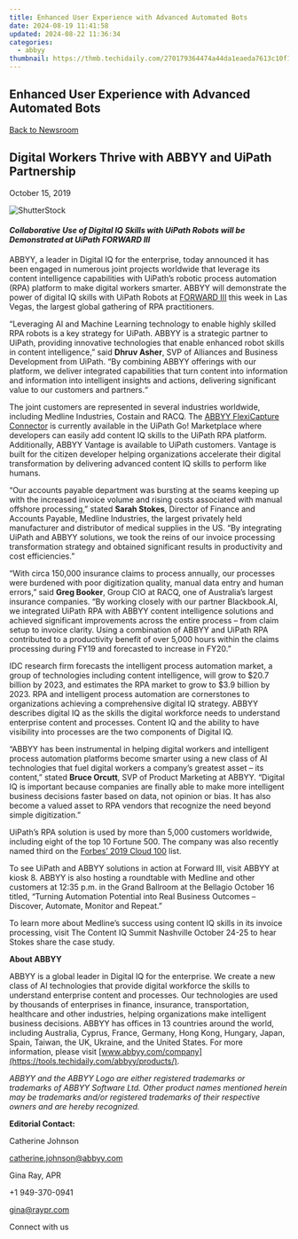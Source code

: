 ```yaml
---
title: Enhanced User Experience with Advanced Automated Bots
date: 2024-08-19 11:41:58
updated: 2024-08-22 11:36:34
categories:
  - abbyy
thumbnail: https://thmb.techidaily.com/270179364474a44da1eaeda7613c10f10260fff7aad4cae0d60acb9733eadc20.jpg
---
```


## Enhanced User Experience with Advanced Automated Bots

[Back to Newsroom](https://tools.techidaily.com/abbyy/products/)

## Digital Workers Thrive with ABBYY and UiPath Partnership

October 15, 2019

![ShutterStock](https://content.abbyy.com/-/media/project/abbyy/abbyy/branchtemplates/shutterstock_1272462163_1296-x-729.jpg?h=729&iar=0&w=1296)

#### _Collaborative Use of Digital IQ Skills with UiPath Robots will be Demonstrated at UiPath FORWARD III_ 

  
ABBYY, a leader in Digital IQ for the enterprise, today announced it has been engaged in numerous joint projects worldwide that leverage its content intelligence capabilities with UiPath’s robotic process automation (RPA) platform to make digital workers smarter. ABBYY will demonstrate the power of digital IQ skills with UiPath Robots at [FORWARD III](https://www.uipath.com/events/forward2019 "UiPath Forward 2019") this week in Las Vegas, the largest global gathering of RPA practitioners.

“Leveraging AI and Machine Learning technology to enable highly skilled RPA robots is a key strategy for UiPath. ABBYY is a strategic partner to UiPath, providing innovative technologies that enable enhanced robot skills in content intelligence,” said **Dhruv Asher**, SVP of Alliances and Business Development from UiPath. “By combining ABBYY offerings with our platform, we deliver integrated capabilities that turn content into information and information into intelligent insights and actions, delivering significant value to our customers and partners.“

The joint customers are represented in several industries worldwide, including Medline Industries, Costain and RACQ. The [ABBYY FlexiCapture Connector](https://tools.techidaily.com/abbyy/products/) is currently available in the UiPath Go! Marketplace where developers can easily add content IQ skills to the UiPath RPA platform. Additionally, ABBYY Vantage is available to UiPath customers. Vantage is built for the citizen developer helping organizations accelerate their digital transformation by delivering advanced content IQ skills to perform like humans.

“Our accounts payable department was bursting at the seams keeping up with the increased invoice volume and rising costs associated with manual offshore processing,” stated **Sarah Stokes**, Director of Finance and Accounts Payable, Medline Industries, the largest privately held manufacturer and distributor of medical supplies in the US. “By integrating UiPath and ABBYY solutions, we took the reins of our invoice processing transformation strategy and obtained significant results in productivity and cost efficiencies.”

“With circa 150,000 insurance claims to process annually, our processes were burdened with poor digitization quality, manual data entry and human errors,” said **Greg Booker**, Group CIO at RACQ, one of Australia’s largest insurance companies. “By working closely with our partner Blackbook.AI, we integrated UiPath RPA with ABBYY content intelligence solutions and achieved significant improvements across the entire process – from claim setup to invoice clarity. Using a combination of ABBYY and UiPath RPA contributed to a productivity benefit of over 5,000 hours within the claims processing during FY19 and forecasted to increase in FY20.”

IDC research firm forecasts the intelligent process automation market, a group of technologies including content intelligence, will grow to $20.7 billion by 2023, and estimates the RPA market to grow to $3.9 billion by 2023\. RPA and intelligent process automation are cornerstones to organizations achieving a comprehensive digital IQ strategy. ABBYY describes digital IQ as the skills the digital workforce needs to understand enterprise content and processes. Content IQ and the ability to have visibility into processes are the two components of Digital IQ.

“ABBYY has been instrumental in helping digital workers and intelligent process automation platforms become smarter using a new class of AI technologies that fuel digital workers a company’s greatest asset – its content,” stated **Bruce Orcutt**, SVP of Product Marketing at ABBYY. “Digital IQ is important because companies are finally able to make more intelligent business decisions faster based on data, not opinion or bias. It has also become a valued asset to RPA vendors that recognize the need beyond simple digitization.”

UiPath’s RPA solution is used by more than 5,000 customers worldwide, including eight of the top 10 Fortune 500\. The company was also recently named third on the [Forbes’ 2019 Cloud 100](https://www.forbes.com/cloud100/) list.

To see UiPath and ABBYY solutions in action at Forward III, visit ABBYY at kiosk 8\. ABBYY is also hosting a roundtable with Medline and other customers at 12:35 p.m. in the Grand Ballroom at the Bellagio October 16 titled, “Turning Automation Potential into Real Business Outcomes – Discover, Automate, Monitor and Repeat.”

To learn more about Medline’s success using content IQ skills in its invoice processing, visit The Content IQ Summit Nashville October 24-25 to hear Stokes share the case study.

  
**About ABBYY**

ABBYY is a global leader in Digital IQ for the enterprise. We create a new class of AI technologies that provide digital workforce the skills to understand enterprise content and processes. Our technologies are used by thousands of enterprises in finance, insurance, transportation, healthcare and other industries, helping organizations make intelligent business decisions. ABBYY has offices in 13 countries around the world, including Australia, Cyprus, France, Germany, Hong Kong, Hungary, Japan, Spain, Taiwan, the UK, Ukraine, and the United States. For more information, please visit [www.abbyy.com/company](https://tools.techidaily.com/abbyy/products/).

_ABBYY and the ABBYY Logo are either registered trademarks or trademarks of ABBYY Software Ltd. Other product names mentioned herein may be trademarks and/or registered trademarks of their respective owners and are hereby recognized._

**Editorial Contact:**

Catherine Johnson

[catherine.johnson@abbyy.com](https://tools.techidaily.com/abbyy/products/)

Gina Ray, APR

+1 949-370-0941

[gina@raypr.com](https://tools.techidaily.com/abbyy/products/)

Connect with us

<ins class="adsbygoogle"
     style="display:block"
     data-ad-format="autorelaxed"
     data-ad-client="ca-pub-7571918770474297"
     data-ad-slot="1223367746"></ins>



<ins class="adsbygoogle"
     style="display:block"
     data-ad-client="ca-pub-7571918770474297"
     data-ad-slot="8358498916"
     data-ad-format="auto"
     data-full-width-responsive="true"></ins>
